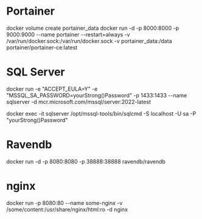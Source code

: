 # Portainer

docker volume create portainer_data
docker run -d -p 8000:8000 -p 9000:9000 --name portainer --restart=always -v /var/run/docker.sock:/var/run/docker.sock -v portainer_data:/data portainer/portainer-ce:latest

# SQL Server
docker run -e "ACCEPT_EULA=Y" -e "MSSQL_SA_PASSWORD=yourStrong()Password" -p 1433:1433 --name sqlserver -d mcr.microsoft.com/mssql/server:2022-latest

docker exec -it sqlserver /opt/mssql-tools/bin/sqlcmd -S localhost -U sa -P "yourStrong()Password"

# Ravendb
docker run -d -p 8080:8080 -p 38888:38888 ravendb/ravendb

# nginx
docker run -p 8080:80 --name some-nginx -v /some/content:/usr/share/nginx/html:ro -d nginx